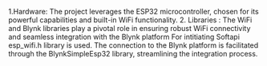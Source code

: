 1.Hardware:
The project leverages the ESP32 microcontroller, chosen for its powerful capabilities and built-in WiFi functionality. 
2. Libraries :
The WiFi and Blynk libraries play a pivotal role in ensuring robust WiFi connectivity and seamless integration with the Blynk platform
For intitiating Softapi esp_wifi.h library is used.
The connection to the Blynk platform is facilitated through the BlynkSimpleEsp32 library, streamlining the integration process.



